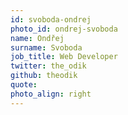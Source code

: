 ```yaml
---
id: svoboda-ondrej
photo_id: ondrej-svoboda
name: Ondřej
surname: Svoboda
job_title: Web Developer
twitter: the_odik
github: theodik
quote: 
photo_align: right
---
```


